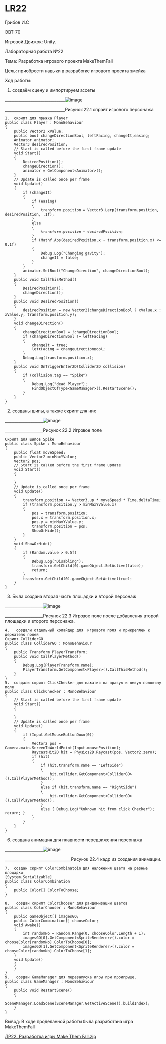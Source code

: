 # LR22
Грибов И.С

ЭВТ-70

Игровой Движок: Unity.

Лабораторная работа №22

Тема: Разработка игрового проекта MakeThemFall

Цель: приобрести навыки в разработке игрового проекта змейка

Ход работы:

1)	создаём сцену и импортируем ассеты

______________________________![image](https://user-images.githubusercontent.com/119228138/205002106-0e3fdbc4-47c6-4d90-a0b4-402741d5d273.png)

 
______________________________Рисунок 22.1 спрайт игрового персонажа

```
1.	скрипт для прыжка Player
public class Player : MonoBehaviour
{
    public Vector2 xValue;
    public bool changeDirectionBool, leftFacing, changeIt,easing;
    Animator animator;
    Vector3 desiredPosition;
    // Start is called before the first frame update
    void Start()
    {
        DesiredPosition();
        changeDirection();
        animator = GetComponent<Animator>();
    }
    // Update is called once per frame
    void Update()
    {
        if (changeIt)
        {
            if (easing)
            {
                transform.position = Vector3.Lerp(transform.position, desiredPosition, .1f);
            }
            else
            {
                transform.position = desiredPosition;
            }
            if (Mathf.Abs(desiredPosition.x - transform.position.x) <= 0.1f)
            {
                Debug.Log("Changing gavity");
                changeIt = false;
            }
        }
        animator.SetBool("ChangeDirection", changeDirectionBool);
    }
    public void CallThisMethod()
    {
        DesiredPosition();
        changeDirection();
    }
    public void DesiredPosition()
    {
        desiredPosition = new Vector2(changeDirectionBool ? xValue.x : xValue.y, transform.position.y);
    }
    void changeDirection()
    {
        changeDirectionBool = !changeDirectionBool;
        if (changeDirectionBool != leftFacing)
        {
            changeIt = true;
            leftFacing = changeDirectionBool;
        }
        Debug.Log(transform.position.x);
    }
    public void OnTriggerEnter2D(Collider2D collision)
    {
        if (collision.tag == "Spike")
        {
            Debug.Log("dead Player");
            FindObjectOfType<GameManager>().RestartScene();
        }
    }
}
```
2.	 созданы шипы, а также скрипт для них

___________________![image](https://user-images.githubusercontent.com/119228138/205002252-eaa2409a-25ed-4bff-b969-6b32650c6cc5.png)


___________________Рисунок 22.2 Игровое поле

```
Скрипт для шипов Spike
public class Spike : MonoBehaviour
{
    public float moveSpeed;
    public Vector2 minMaxYValue;
    Vector2 pos;
    // Start is called before the first frame update
    void Start()
    {
        
    }
    // Update is called once per frame
    void Update()
    {
        transform.position += Vector3.up * moveSpeed * Time.deltaTime;
        if (transform.position.y > minMaxYValue.x)
        {
            pos = transform.position;
            pos.x = transform.position.x;
            pos.y = minMaxYValue.y;
            transform.position = pos;
            ShowOrHide();
        }
    }
    void ShowOrHide()
    {
        if (Random.value > 0.5f)
        {
            Debug.Log("Disabling");
            transform.GetChild(0).gameObject.SetActive(false);
            return;
        }
        transform.GetChild(0).gameObject.SetActive(true);
    }
}
```
3.	Была создана вторая часть площадки и второй персонаж

___________________![image](https://user-images.githubusercontent.com/119228138/205002299-6202d8b4-61f1-4cec-a96f-81ed69c7bb48.png)

___________________Рисунок 22.3 Игровое поле после добавления второй площадки и второго персонажа.

```
4.	 создали отдельный колайдер для  игрового поля и прикреплен к держателю полей
Скрипт ColliderGO
public class ColliderGO : MonoBehaviour
{
    public Transform PlayerTransform;
    public void CallPlayerMethod()
    {
        Debug.Log(PlayerTransform.name);
        PlayerTransform.GetComponent<Player>().CallThisMethod();
    }
}
5.	создали скрипт ClickChecker для нажатия на правую и левую половину поля 
public class ClickChecker : MonoBehaviour
{
    // Start is called before the first frame update
    void Start()
    {
        
    }
    // Update is called once per frame
    void Update()
    {
        if (Input.GetMouseButtonDown(0))
        {
            Vector2 pos = Camera.main.ScreenToWorldPoint(Input.mousePosition);
            RaycastHit2D hit = Physics2D.Raycast(pos, Vector2.zero);
            if (hit)
            {
                if (hit.transform.name == "LeftSide")
                {
                    hit.collider.GetComponent<ColliderGO>().CallPlayerMethod();
                }
                else if (hit.transform.name == "RightSide")
                {
                    hit.collider.GetComponent<ColliderGO>().CallPlayerMethod();
                }
                else { Debug.Log("Unknown hit from click Checker"); return; }
            }
        }
    }
}
```
6.	создана анимация для плавности передвижения персонажа

___________________![image](https://user-images.githubusercontent.com/119228138/205002346-ed231e76-ddd4-49b0-a78a-f7c22c254ad7.png)

_________________________________Рисунок 22.4 кадр из создания анимации.

```
7.	создан скрипт ColorCombinatoin для наложения цвета на разные площадки
[System.Serializable]
public class ColorCombination
{
    public Color[] ColorToChoose;
}

8.	 создан скрипт ColorChooser для рандомизации цветов 
public class ColorChooser : MonoBehaviour
{
    public GameObject[] imagesGO;
    public ColorCombination[] chooseColor;
    void Awake()
    {
        int randomNo = Random.Range(0, chooseColor.Length + 1);
        imagesGO[0].GetComponent<SpriteRenderer>().color = chooseColor[randomNo].ColorToChoose[0];
        imagesGO[1].GetComponent<SpriteRenderer>().color = chooseColor[randomNo].ColorToChoose[1];
    }
    void Update()
    {
    }
}
9.	 создан GameManager для перезапуска игры при проигрыше.
public class GameManager : MonoBehaviour
{
    public void RestartScene()
    {
        SceneManager.LoadScene(SceneManager.GetActiveScene().buildIndex);
    }
}
```
Вывод: В ходе проделанной работы была разработана игра MakeThemFall

[ЛР22. Разработка игры Make Them Fall.zip](https://github.com/Kramler3/LR22/files/10135484/22.Make.Them.Fall.zip)
